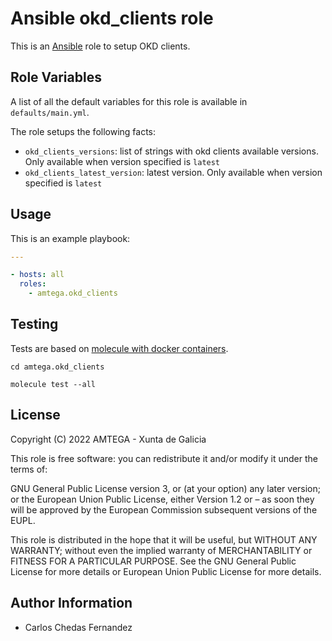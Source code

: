 # Ansible okd_clients role

This is an [Ansible](http://www.ansible.com) role to setup OKD clients.

## Role Variables

A list of all the default variables for this role is available in `defaults/main.yml`.

The role setups the following facts:

- `okd_clients_versions`: list of strings with okd clients available versions. Only available when version specified is `latest`
- `okd_clients_latest_version`: latest version. Only available when version specified is `latest`

## Usage

This is an example playbook:

```yaml
---

- hosts: all
  roles:
    - amtega.okd_clients
```

## Testing

Tests are based on [molecule with docker containers](https://molecule.readthedocs.io/en/latest/installation.html).

```shell
cd amtega.okd_clients

molecule test --all
```

## License

Copyright (C) 2022 AMTEGA - Xunta de Galicia

This role is free software: you can redistribute it and/or modify it under the terms of:

GNU General Public License version 3, or (at your option) any later version; or the European Union Public License, either Version 1.2 or – as soon they will be approved by the European Commission ­subsequent versions of the EUPL.

This role is distributed in the hope that it will be useful, but WITHOUT ANY WARRANTY; without even the implied warranty of MERCHANTABILITY or FITNESS FOR A PARTICULAR PURPOSE.  See the GNU General Public License for more details or European Union Public License for more details.

## Author Information

- Carlos Chedas Fernandez
